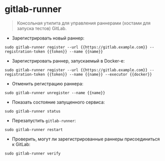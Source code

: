 # gitlab-runner

> Консольная утилита для управления раннерами (хостами для запуска тестов) GitLab.

- Зарегистрировать новый раннер:

`sudo gitlab-runner register --url {{https://gitlab.example.com}} --registration-token {{token}} --name {{name}}`

- Зарегистрировать раннер, запускаемый в Docker-е:

`sudo gitlab-runner register --url {{https://gitlab.example.com}} --registration-token {{token}} --name {{name}} --executor {{docker}}`

- Отменить регистрацию раннера:

`sudo gitlab-runner unregister --name {{name}}`

- Показать состояние запущенного сервиса:

`sudo gitlab-runner status`

- Перезапустить `gitlab-runner`:

`sudo gitlab-runner restart`

- Проверить, могут ли зарегистрированные раннеры присоединиться к GitLab:

`sudo gitlab-runner verify`
